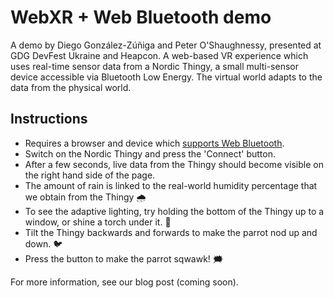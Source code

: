 # WebXR + Web Bluetooth demo

A demo by Diego González-Zúñiga and Peter O'Shaughnessy, presented at GDG DevFest Ukraine and Heapcon. A web-based VR experience which uses real-time sensor data from a Nordic Thingy, a small multi-sensor device accessible via Bluetooth Low Energy. The virtual world adapts to the data from the physical world.

## Instructions

* Requires a browser and device which [supports Web Bluetooth](https://github.com/WebBluetoothCG/web-bluetooth/blob/master/implementation-status.md).
* Switch on the Nordic Thingy and press the 'Connect' button.
* After a few seconds, live data from the Thingy should become visible on the right hand side of the page.
* The amount of rain is linked to the real-world humidity percentage that we obtain from the Thingy 🌧️
* To see the adaptive lighting, try holding the bottom of the Thingy up to a window, or shine a torch under it. 🔦
* Tilt the Thingy backwards and forwards to make the parrot nod up and down. 🐦
* Press the button to make the parrot sqwawk! 🗯️

For more information, see our blog post (coming soon).
